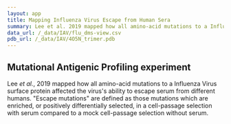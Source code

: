 ```yaml
---
layout: app
title: Mapping Influenza Virus Escape from Human Sera
summary: Lee et al. 2019 mapped how all amino-acid mutations to a Influenza Virus surface protein affected the virus's ability to escape serum from different humans.
data_url: /_data/IAV/flu_dms-view.csv
pdb_url: /_data/IAV/4O5N_trimer.pdb
---
```


## Mutational Antigenic Profiling experiment

Lee  <span style="font-style:italic">et al.</span>, 2019 mapped how all amino-acid mutations to a Influenza Virus surface protein affected the virus's ability to escape serum from different humans.
"Escape mutations" are defined as those mutations which are enriched, or positively differentially selected, in a cell-passage selection with serum compared to a mock cell-passage selection without serum.
